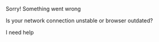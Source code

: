 
Sorry! Something went wrong


Is your network connection unstable or browser outdated?


I need help

